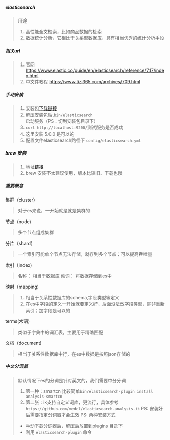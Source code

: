 ##### elasticsearch
> 用途
> 1. 高性能全文检索，比如商品数据的检索
> 2. 数据统计分析，它相比于关系型数据库，具有相当优秀的统计分析手段

##### 相关url
> 1. 官网 https://www.elastic.co/guide/en/elasticsearch/reference/7.17/index.html
> 2. 中文件教程 https://www.tizi365.com/archives/709.html

##### 手动安装
>1. 安装包[下载链接](https://www.elastic.co/downloads/elasticsearch)
>2. 解压安装包后,`bin/elasticsearch` 启动服务（PS：切到安装包目录下）
>3. `curl http://localhost:9200/`测试服务是否成功
>4. 这里安装 5.0.0 是可以的
>5. 配置文件elasticsearch路径下 `config/elasticsearch.yml`

##### brew 安装
> 1. 地址[链接](https://gist.github.com/evgeniy-trebin/02fafdf03c18df4e03a4eaee1b939f11)
> 2. brew 安装不太建议使用，版本比较旧、下载也慢

##### 重要概念
集群（cluster）
> 对于es来说，一开始就是就是集群的

节点（node)
> 多个节点组成集群

分片（shard）
> 一个索引可能单个节点无法存储，就存到多个节点；可以提高吞吐量

索引（index)
> 名称： 相当于数据库
> 动词： 将数据存储到es中

映射（mapping)
> 1. 相当于关系性数据库的schema,字段类型等定义
> 2. 在es中字段的定义一开始就要定义好，后面没法改字段类型，除非重新索引；加字段是可以的

terms(术语)
> 类似于字典中的词汇表，主要用于精确匹配

文档（document)
> 相当于关系性数据库中行，在es中数据是按照json存储的

##### 中文分词器
> 默认情况下es的分词是针对英文的，我们需要中分分词
> 1. 第一种：smartcn 比较简单`bin/elasticsearch-plugin install analysis-smartcn`
> 2. 第二张：ik支持自定义词库，更流行，具体参考 `https://github.com/medcl/elasticsearch-analysis-ik`
> PS: 安装好后需要指定分词器才会生效
> PS: 两种安装方式
> - 手动下载分词器后，解压后放置到plugins 目录下
> - 利用 `elasticsearch-plugin` 命令





